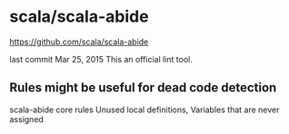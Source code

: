 # scala/scala-abide

https://github.com/scala/scala-abide

last commit Mar 25, 2015
This an official lint tool.

## Rules might be useful for dead code detection

scala-abide core rules Unused local definitions, Variables that are never assigned